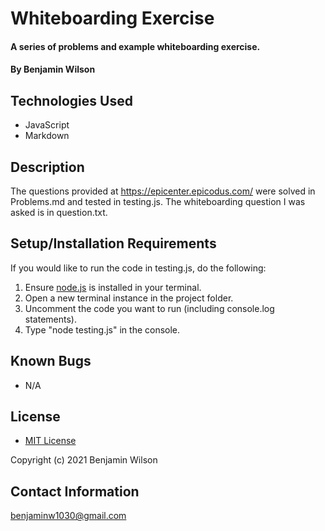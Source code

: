 # Whiteboarding Exercise

#### A series of problems and example whiteboarding exercise.

#### By Benjamin Wilson

## Technologies Used

* JavaScript
* Markdown

## Description

The questions provided at <https://epicenter.epicodus.com/> were solved in Problems.md and tested in testing.js. The whiteboarding question I was asked is in question.txt.

## Setup/Installation Requirements

If you would like to run the code in testing.js, do the following:
1. Ensure [node.js](https://nodejs.org/en/) is installed in your terminal.
2. Open a new terminal instance in the project folder.
3. Uncomment the code you want to run (including console.log statements).
4. Type "node testing.js" in the console.

## Known Bugs

* N/A

## License

* [MIT License](https://opensource.org/licenses/MIT)

Copyright (c) 2021 Benjamin Wilson

## Contact Information

<benjaminw1030@gmail.com>